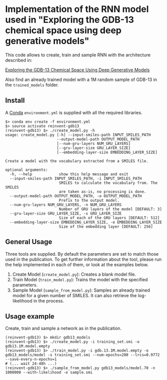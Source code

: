 Implementation of the RNN model used in "Exploring the GDB-13 chemical space using deep generative models"
======================================================================================================

This code allows to create, train and sample RNN with the architecture described in:

[Exploring the GDB-13 Chemical Space Using Deep Generative Models](https://chemrxiv.org/articles/Exploring_the_GDB-13_Chemical_Space_Using_Deep_Generative_Models/7172849)

Also find an already trained model with a 1M random sample of GDB-13 in the `trained_models` folder.

Install
-------
A [Conda](https://conda.io/miniconda.html) `environment.yml` is supplied with all the required libraries.

~~~~
$> conda env create -f environment.yml
$> source activate reinvent-gdb13
(reinvent-gdb13) $> ./create_model.py -h
usage: create_model.py [-h] --input-smiles-path INPUT_SMILES_PATH
                       --output-model-path OUTPUT_MODEL_PATH
                       [--num-gru-layers NUM_GRU_LAYERS]
                       [--gru-layer-size GRU_LAYER_SIZE]
                       [--embedding-layer-size EMBEDDING_LAYER_SIZE]

Create a model with the vocabulary extracted from a SMILES file.

optional arguments:
  -h, --help            show this help message and exit
  --input-smiles-path INPUT_SMILES_PATH, -i INPUT_SMILES_PATH
                        SMILES to calculate the vocabulary from. The SMILES
                        are taken as-is, no processing is done.
  --output-model-path OUTPUT_MODEL_PATH, -o OUTPUT_MODEL_PATH
                        Prefix to the output model.
  --num-gru-layers NUM_GRU_LAYERS, -n NUM_GRU_LAYERS
                        Number of GRU layers of the model [DEFAULT: 3]
  --gru-layer-size GRU_LAYER_SIZE, -s GRU_LAYER_SIZE
                        Size of each of the GRU layers [DEFAULT: 512]
  --embedding-layer-size EMBEDDING_LAYER_SIZE, -e EMBEDDING_LAYER_SIZE
                        Size of the embedding layer [DEFAULT: 256]
~~~~

General Usage
-------------
Three tools are supplied. By default the parameters are set to match those used in the publication. To get further information about the tool, please run the help implemented in each of them, or look at the examples below.

1) Create Model (`create_model.py`): Creates a blank model file.
2) Train Model (`train_model.py`): Trains the model with the specified parameters.
3) Sample Model (`sample_from_model.py`): Samples an already trained model for a given number of SMILES. It can also retrieve the log-likelihood in the process.

Usage example
-------------

Create, train and sample a network as in the publication.
~~~~
(reinvent-gdb13) $> mkdir gdb13_models
(reinvent-gdb13) $> ./create_model.py -i training_set.smi -o gdb13.1M.model.empty
(reinvent-gdb13) $> ./train_model.py -i gdb.13.1M.model.empty -o gdb13_models/model -s training_set.smi --num-epochs=200 --lrcs=0.9772 --save-every-n-epochs=1
# (... wait 24-48h ...)
(reinvent-gdb13) $> ./sample_from_model.py gdb13_models/model.70 -n 1000000 --with-likelihood -o sample.smi
~~~~
